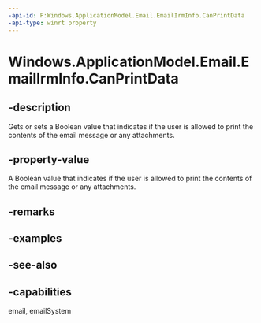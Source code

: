 ```yaml
---
-api-id: P:Windows.ApplicationModel.Email.EmailIrmInfo.CanPrintData
-api-type: winrt property
---
```


<!-- Property syntax
public bool CanPrintData { get;  set; }
-->

# Windows.ApplicationModel.Email.EmailIrmInfo.CanPrintData

## -description
Gets or sets a Boolean value that indicates if the user is allowed to print the contents of the email message or any attachments.

## -property-value
A Boolean value that indicates if the user is allowed to print the contents of the email message or any attachments.

## -remarks

## -examples

## -see-also

## -capabilities
email, emailSystem
